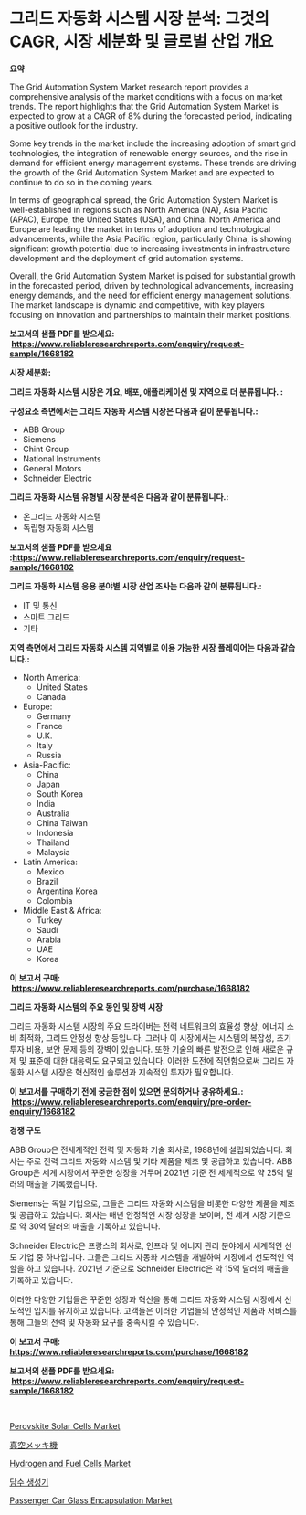 <p><h1>그리드 자동화 시스템 시장 분석: 그것의 CAGR, 시장 세분화 및 글로벌 산업 개요</h1></p><p><strong>요약</strong></p>
<p><p>The Grid Automation System Market research report provides a comprehensive analysis of the market conditions with a focus on market trends. The report highlights that the Grid Automation System Market is expected to grow at a CAGR of 8% during the forecasted period, indicating a positive outlook for the industry.</p><p>Some key trends in the market include the increasing adoption of smart grid technologies, the integration of renewable energy sources, and the rise in demand for efficient energy management systems. These trends are driving the growth of the Grid Automation System Market and are expected to continue to do so in the coming years.</p><p>In terms of geographical spread, the Grid Automation System Market is well-established in regions such as North America (NA), Asia Pacific (APAC), Europe, the United States (USA), and China. North America and Europe are leading the market in terms of adoption and technological advancements, while the Asia Pacific region, particularly China, is showing significant growth potential due to increasing investments in infrastructure development and the deployment of grid automation systems.</p><p>Overall, the Grid Automation System Market is poised for substantial growth in the forecasted period, driven by technological advancements, increasing energy demands, and the need for efficient energy management solutions. The market landscape is dynamic and competitive, with key players focusing on innovation and partnerships to maintain their market positions.</p></p>
<p><strong>보고서의 샘플 PDF를 받으세요: &nbsp;<a href="https://www.reliableresearchreports.com/enquiry/request-sample/1668182">https://www.reliableresearchreports.com/enquiry/request-sample/1668182</a></strong></p>
<p><strong>시장 세분화:</strong></p>
<p><strong> 그리드 자동화 시스템 시장은 개요, 배포, 애플리케이션 및 지역으로 더 분류됩니다. :</strong></p>
<p><strong>구성요소 측면에서는 그리드 자동화 시스템 시장은 다음과 같이 분류됩니다.:</strong></p>
<p><ul><li>ABB Group</li><li>Siemens</li><li>Chint Group</li><li>National Instruments</li><li>General Motors</li><li>Schneider Electric</li></ul></p>
<p><strong> 그리드 자동화 시스템 유형별 시장 분석은 다음과 같이 분류됩니다.:</strong></p>
<p><ul><li>온그리드 자동화 시스템</li><li>독립형 자동화 시스템</li></ul></p>
<p><strong>보고서의 샘플 PDF를 받으세요 :<a href="https://www.reliableresearchreports.com/enquiry/request-sample/1668182">https://www.reliableresearchreports.com/enquiry/request-sample/1668182</a></strong></p>
<p><strong> 그리드 자동화 시스템 응용 분야별 시장 산업 조사는 다음과 같이 분류됩니다.:</strong></p>
<p><ul><li>IT 및 통신</li><li>스마트 그리드</li><li>기타</li></ul></p>
<p><strong>지역 측면에서 그리드 자동화 시스템 지역별로 이용 가능한 시장 플레이어는 다음과 같습니다.:</strong></p>
<p><ul>
    <li>
        North America:
        <ul>
            <li>United States</li>
            <li>Canada</li>
        </ul>
    </li>
    <li>
        Europe:
        <ul>
            <li>Germany</li>
            <li>France</li>
            <li>U.K.</li>
            <li>Italy</li>
            <li>Russia</li>
        </ul>
    </li>
    <li>
        Asia-Pacific:
        <ul>
            <li>China</li>
            <li>Japan</li>
            <li>South Korea</li>
            <li>India</li>
            <li>Australia</li>
            <li>China Taiwan</li>
            <li>Indonesia</li>
            <li>Thailand</li>
            <li>Malaysia</li>
        </ul>
    </li>
    <li>
        Latin America:
        <ul>
            <li>Mexico</li>
            <li>Brazil</li>
            <li>Argentina Korea</li>
            <li>Colombia</li>
        </ul>
    </li>
    <li>
        Middle East & Africa:
        <ul>
            <li>Turkey</li>
            <li>Saudi</li>
            <li>Arabia</li>
            <li>UAE</li>
            <li>Korea</li>
        </ul>
    </li>
    </ul></p>
<p><strong>이 보고서 구매: &nbsp;<a href="https://www.reliableresearchreports.com/purchase/1668182">https://www.reliableresearchreports.com/purchase/1668182</a></strong></p>
<p><strong>그리드 자동화 시스템의 주요 동인 및 장벽 시장</strong></p>
<p><p>그리드 자동화 시스템 시장의 주요 드라이버는 전력 네트워크의 효율성 향상, 에너지 소비 최적화, 그리드 안정성 향상 등입니다. 그러나 이 시장에서는 시스템의 복잡성, 초기 투자 비용, 보안 문제 등의 장벽이 있습니다. 또한 기술의 빠른 발전으로 인해 새로운 규제 및 표준에 대한 대응력도 요구되고 있습니다. 이러한 도전에 직면함으로써 그리드 자동화 시스템 시장은 혁신적인 솔루션과 지속적인 투자가 필요합니다.</p></p>
<p><strong>이 보고서를 구매하기 전에 궁금한 점이 있으면 문의하거나 공유하세요.: &nbsp;<a href="https://www.reliableresearchreports.com/enquiry/pre-order-enquiry/1668182">https://www.reliableresearchreports.com/enquiry/pre-order-enquiry/1668182</a></strong></p>
<p><strong>경쟁 구도</strong></p>
<p><p>ABB Group은 전세계적인 전력 및 자동화 기술 회사로, 1988년에 설립되었습니다. 회사는 주로 전력 그리드 자동화 시스템 및 기타 제품을 제조 및 공급하고 있습니다. ABB Group은 세계 시장에서 꾸준한 성장을 거두며 2021년 기준 전 세계적으로 약 25억 달러의 매출을 기록했습니다.</p><p>Siemens는 독일 기업으로, 그들은 그리드 자동화 시스템을 비롯한 다양한 제품을 제조 및 공급하고 있습니다. 회사는 매년 안정적인 시장 성장을 보이며, 전 세계 시장 기준으로 약 30억 달러의 매출을 기록하고 있습니다.</p><p>Schneider Electric은 프랑스의 회사로, 인프라 및 에너지 관리 분야에서 세계적인 선도 기업 중 하나입니다. 그들은 그리드 자동화 시스템을 개발하여 시장에서 선도적인 역할을 하고 있습니다. 2021년 기준으로 Schneider Electric은 약 15억 달러의 매출을 기록하고 있습니다.</p><p>이러한 다양한 기업들은 꾸준한 성장과 혁신을 통해 그리드 자동화 시스템 시장에서 선도적인 입지를 유지하고 있습니다. 고객들은 이러한 기업들의 안정적인 제품과 서비스를 통해 그들의 전력 및 자동화 요구를 충족시킬 수 있습니다.</p></p>
<p><strong>이 보고서 구매: &nbsp; <a href="https://www.reliableresearchreports.com/purchase/1668182">https://www.reliableresearchreports.com/purchase/1668182</a></strong></p>
<p><strong>보고서의 샘플 PDF를 받으세요: &nbsp;<a href="https://www.reliableresearchreports.com/enquiry/request-sample/1668182">https://www.reliableresearchreports.com/enquiry/request-sample/1668182</a></strong><strong></strong></p>
<p>&nbsp;</p>
<p><p><a href="https://github.com/marloy8/Market-Research-Report-List-3/blob/main/perovskite-solar-cells-market.md">Perovskite Solar Cells Market</a></p><p><a href="https://github.com/dzy793153605/Market-Research-Report-List-1/blob/main/427579116386.md">真空メッキ機</a></p><p><a href="https://github.com/jj19131/Market-Research-Report-List-2/blob/main/hydrogen-and-fuel-cells-market.md">Hydrogen and Fuel Cells Market</a></p><p><a href="https://github.com/WilburKihn5676/Market-Research-Report-List-1/blob/main/350120115287.md">담수 생성기</a></p><p><a href="https://issuu.com/reportprime-2/docs/passenger-car-glass-encapsulation-market-size-2030">Passenger Car Glass Encapsulation Market</a></p></p>